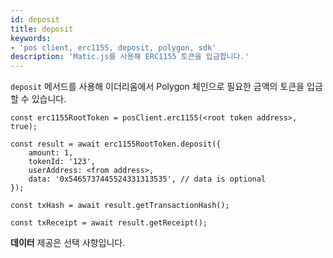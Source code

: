 ```yaml
---
id: deposit
title: deposit
keywords:
- 'pos client, erc1155, deposit, polygon, sdk'
description: 'Matic.js를 사용해 ERC1155 토큰을 입금합니다.'
---
```


`deposit` 메서드를 사용해 이더리움에서 Polygon 체인으로 필요한 금액의 토큰을 입금할 수 있습니다.

```
const erc1155RootToken = posClient.erc1155(<root token address>, true);

const result = await erc1155RootToken.deposit({
    amount: 1,
    tokenId: '123',
    userAddress: <from address>,
    data: '0x5465737445524331313535', // data is optional
});

const txHash = await result.getTransactionHash();

const txReceipt = await result.getReceipt();

```

**데이터** 제공은 선택 사항입니다.